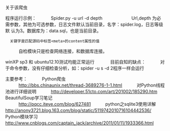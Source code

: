 关于该爬虫

程序运行示例：
　　　Spider.py -u url -d depth
　　　
　　　Url,depth 为必需参数，其他为可选参数，日志文件默认当前目录，名字：spider.log，日志等级默       认为3。数据库为：data.sql，也是当前目录。

      关键字是匹配源码中标签<meta>的content属性的值

　　　自检模块只是检查网络连接，和数据库连接。

winXP sp3 和 ubuntu12.10测试均能正常运行
　　　
目前自知的缺点：
　　　对于命令参数，没有仔细检查分析，如：spider -u s -d 2程序一样会运行


主要参考：
　　　Python爬虫      
　　　http://bbs.chinaunix.net/thread-3689276-1-1.html
　　　对Python线程池进行详细说明
　　　http://developer.51cto.com/art/201002/185290.htm
　　　BeautifulSoup学习笔记	
　　　http://pqcc.iteye.com/blog/627481
　　　python之sqlite3使用详解
      http://anony3721.blog.163.com/blog/static/5119742010716104442536/
　　　Python模块学习
　　　http://www.cnblogs.com/captain_jack/archive/2011/01/11/1933366.html
　　　
　　　
　　　
　　　
